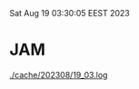 Sat Aug 19 03:30:05 EEST 2023
# JAM
<a href='./cache/202308/19_03.log'>./cache/202308/19_03.log</a>
